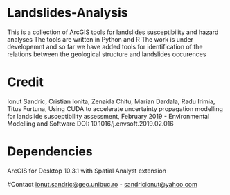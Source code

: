 # Landslides-Analysis
This is a collection of ArcGIS tools for landslides susceptibility and hazard analyses
The tools are written in Python and R
The work is under developemnt and so far we have added tools for identification of the relations between the geological structure and landslides occurences

# Credit
Ionut Sandric, Cristian Ionita, Zenaida Chitu, Marian Dardala, Radu Irimia, Titus Furtuna, Using CUDA to accelerate uncertainty propagation modelling for landslide susceptibility assessment, February 2019 - Environmental Modelling and Software
DOI: 10.1016/j.envsoft.2019.02.016


# Dependencies
ArcGIS for Desktop 10.3.1 with Spatial Analyst extension

#Contact
ionut.sandric@geo.unibuc.ro - sandricionut@yahoo.com
